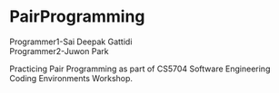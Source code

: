 # PairProgramming
Programmer1-Sai Deepak Gattidi <br>
Programmer2-Juwon Park

Practicing Pair Programming as part of CS5704 Software Engineering Coding Environments Workshop. 
